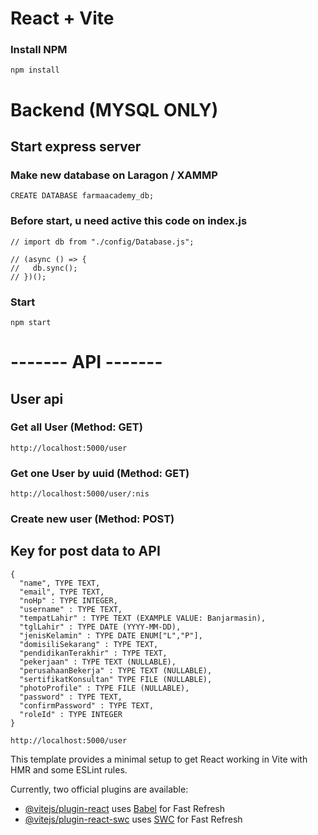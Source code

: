 # React + Vite
### Install NPM
```
npm install
```


# Backend (MYSQL ONLY)
## Start express server
### Make new database on Laragon / XAMMP
```
CREATE DATABASE farmaacademy_db;
```
### Before start, u need active this code on index.js
```
// import db from "./config/Database.js";

// (async () => {
//   db.sync();
// })();
```
### Start
```
npm start
```
# ------- API -------
## User api
### Get all User (Method: GET)
```
http://localhost:5000/user
```
### Get one User by uuid (Method: GET)
```
http://localhost:5000/user/:nis
```
### Create new user (Method: POST)
## Key for post data to API
```
{
  "name", TYPE TEXT,
  "email", TYPE TEXT,
  "noHp" : TYPE INTEGER,
  "username" : TYPE TEXT,
  "tempatLahir" : TYPE TEXT (EXAMPLE VALUE: Banjarmasin),
  "tglLahir" : TYPE DATE (YYYY-MM-DD),
  "jenisKelamin" : TYPE DATE ENUM["L","P"],
  "domisiliSekarang" : TYPE TEXT,
  "pendidikanTerakhir" : TYPE TEXT,
  "pekerjaan" : TYPE TEXT (NULLABLE),
  "perusahaanBekerja" : TYPE TEXT (NULLABLE),
  "sertifikatKonsultan" TYPE FILE (NULLABLE),
  "photoProfile" : TYPE FILE (NULLABLE),
  "password" : TYPE TEXT,
  "confirmPassword" : TYPE TEXT,
  "roleId" : TYPE INTEGER
}
```
```
http://localhost:5000/user
```

This template provides a minimal setup to get React working in Vite with HMR and some ESLint rules.

Currently, two official plugins are available:

- [@vitejs/plugin-react](https://github.com/vitejs/vite-plugin-react/blob/main/packages/plugin-react/README.md) uses [Babel](https://babeljs.io/) for Fast Refresh
- [@vitejs/plugin-react-swc](https://github.com/vitejs/vite-plugin-react-swc) uses [SWC](https://swc.rs/) for Fast Refresh
